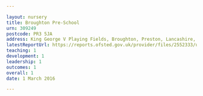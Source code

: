 ```yaml
---

layout: nursery
title: Broughton Pre-School
urn: 309249
postcode: PR3 5JA
address: King George V Playing Fields, Broughton, Preston, Lancashire, PR3 5JA
latestReportUrl: https://reports.ofsted.gov.uk/provider/files/2552333/urn/309249.pdf
teaching: 1
development: 1
leadership: 1
outcomes: 1
overall: 1
date: 1 March 2016

---
```


